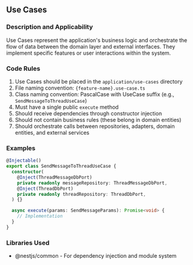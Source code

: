 ## Use Cases

### Description and Applicability

Use Cases represent the application's business logic and orchestrate the flow of data between the domain layer and external interfaces. They implement specific features or user interactions within the system.

### Code Rules

1. Use Cases should be placed in the `application/use-cases` directory
2. File naming convention: `{feature-name}.use-case.ts`
3. Class naming convention: PascalCase with UseCase suffix (e.g., `SendMessageToThreadUseCase`)
4. Must have a single public `execute` method
5. Should receive dependencies through constructor injection
6. Should not contain business rules (these belong in domain entities)
7. Should orchestrate calls between repositories, adapters, domain entities, and external services

### Examples

```typescript
@Injectable()
export class SendMessageToThreadUseCase {
  constructor(
    @Inject(ThreadMessageDbPort)
    private readonly messageRepository: ThreadMessageDbPort,
    @Inject(ThreadDbPort)
    private readonly threadRepository: ThreadDbPort,
  ) {}

  async execute(params: SendMessageParams): Promise<void> {
    // Implementation
  }
}
```

### Libraries Used

- @nestjs/common - For dependency injection and module system

